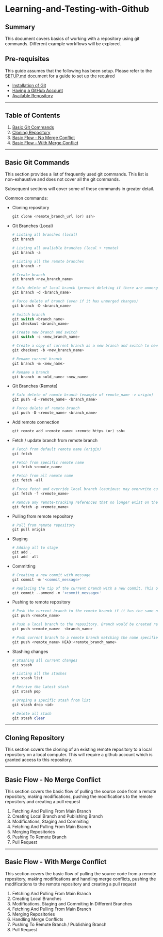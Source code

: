 # Learning-and-Testing-with-Github

## Summary
This document covers basics of working with a repository using git commands. Different example workflows will be explored.

## Pre-requisites
This guide assumes that the following has been setup. Please refer to the [SETUP.md](SETUP.md) document for a guide to set up the required 

* [Installation of Git](SETUP.md#1-installation-of-git)
* [Having a GitHub Account](SETUP.md#2-setting-up-a-github-account)
* [Available Repository](SETUP.md#3-available-repository)
---
## **Table of Contents**

1. [Basic Git Commands](#basic-git-commands)
2. [Cloning Repository](#cloning-repository)
3. [Basic Flow - No Merge Conflict](#basic-flow---no-merge-conflict)
4. [Basic Flow - With Merge Conflict](#basic-flow---with-merge-conflict)

---
## Basic Git Commands
This section provides a list of frequently used git commands. This list is non-exhaustive and does not cover all the git commands.

Subsequent sections will cover some of these commands in greater detail.

Common commands:
- Cloning repository
    ```ps1
    git clone <remote_branch_url (or) ssh>
    ```
- Git Branches (Local)
    ```ps1
    # Listing all branches (local)
    git branch
    
    # Listing all avaliable branches (local + remote)
    git branch -a
    
    # Listing all the remote branches 
    git branch -r
    
    # Create branch
    git branch <new_branch_name>
    
    # Safe delete of local branch (prevent deleting if there are unmerged changes)
    git branch -d <branch_name>
 
    # Force delete of branch (even if it has unmerged changes)
    git branch -D <branch_name>

    # Switch branch
    git switch <branch_name>
    git checkout <branch_name>

    # Create new branch and switch
    git switch -c <new_branch_name>

    # Create a copy of current branch as a new branch and switch to new branch
    git checkout -b <new_branch_name>

    # Rename current branch
    git branch -m <new_name> 

    # Rename a branch
    git branch -m <old_name> <new_name>
    ```
- Git Branches (Remote)
    ```ps1
    # Safe delete of remote branch (example of remote_name -> origin)
    git push -d <remote_name> <branch_name>
    
    # Force delete of remote branch 
    git push -D <remote_name> <branch_name>

    ```
- Add remote connection
    ```ps1
    git remote add <remote name> <remote https (or) ssh>
    ```
- Fetch / update branch from remote branch
    ```ps1
    # Fetch from default remote name (origin)
    git fetch

    # Fetch from specific remote name
    git fetch <remote_name>

    # Fetch from all remote name
    git fetch -all

    # Force fetch and override local branch (cautious: may overwrite current work)
    git fetch -f <remote_name>

    # Remove any remote-tracking references that no longer exist on the remote before fetching (prune)
    git fetch -p <remote_name>
    ```
- Pulling from remote repository
    ```ps1
    # Pull from remote repository
    git pull origin
    ```
- Staging
    ```ps1
    # Adding all to stage
    git add .
    git add -all
    ```
- Committing
    ```ps1
    # Creating a new commit with message
    git commit -m '<commit_message>'

    # Replacing the tip of the current branch with a new commit. This overrides the previous commit
    git commit --ammend -m '<commit_message>'
    ```
- Pushing to remote repository
    ```ps1
    # Push the current branch to the remote branch if it has the same name as the current branch (default origin)
    git push <remote_name>

    # Push a local branch to the repository. Branch would be created remotely if it does not exist
    git push <remote_name>  <branch_name>

    # Push current branch to a remote branch matching the name specified
    git push <remote_name> HEAD:<remote_branch_name>
    ```
- Stashing changes
    ```ps1
    # Stashing all current changes
    git stash

    # Listing all the stashes
    git stash list

    # Retrive the latest stash
    git stash pop

    # Droping a specific stash from list
    git stash drop <id>

    # Delete all stash
    git stash clear
    ```
---
## Cloning Repository
This section covers the cloning of an existing remote repository to a local repository on a local computer. This will require a github account which is granted access to this repository.


---
## Basic Flow - No Merge Conflict
This section covers the basic flow of pulling the source code from a remote repository, making modifications, pushing the modifications to the remote repository and creating a pull request

1. Fetching And Pulling From Main Branch
2. Creating Local Branch and Publishing Branch
3. Modifications, Staging and Commiting
4. Fetching And Pulling From Main Branch
5. Merging Repositories 
6. Pushing To Remote Branch
7. Pull Request

---
## Basic Flow - With Merge Conflict
This section covers the basic flow of pulling the source code from a remote repository, making modifications and handling merge conflicts, pushing the modifications to the remote repository and creating a pull request

1. Fetching And Pulling From Main Branch
2. Creating Local Branches 
3. Modifications, Staging and Commiting In Different Branches
4. Fetching And Pulling From Main Branch
5. Merging Repositories 
6. Handling Merge Conflicts
7. Pushing To Remote Branch / Publishing Branch
8. Pull Request